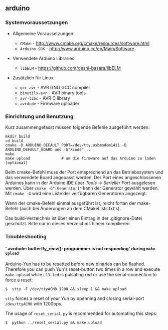## arduino

### Systemvoraussetzungen 

* Allgemeine Voraussetzungen:

  - ``CMake`` - http://www.cmake.org/cmake/resources/software.html
  - ``Arduino SDK`` - http://www.arduino.cc/en/Main/Software

* Verwendete Arduino Libraries:
  - ``libELM`` - https://github.com/deshi-basara/libELM

* Zusätzlich für Linux:

  - ``gcc-avr``      - AVR GNU GCC compiler
  - ``binutils-avr`` - AVR binary tools
  - ``avr-libc``     - AVR C library
  - ``avrdude``      - Firmware uploader

### Einrichtung und Benutzung

Kurz zusammengefasst müssen folgende Befehle ausgeführt werden:

    mkdir build
    cd build
    cmake -D ARDUINO_DEFAULT_PORT=/dev/tty.usbmodem1411 -D ARDUINO_DEFAULT_BOARD uno -G"Xcode" ..
    make
    make upload              # um die firmware auf das Arduino zu laden [optional]

Beim cmake-Befehl muss der Port entsprechend an das Betriebssystem und das verwendete Board angepasst werden. Der Port eines angeschlossenen Arduinos kann in der Arduino IDE über *Tools* &rarr; *Serieller Port* ausgelesen werden. 
Über ``cmake -G"[Generator]"`` kann der Generator gewählt werden. Mit ``cmake -G`` wird eine Liste der verfügbaren Generatoren angezeigt.

Wenn der cmake-Befehl einmal ausgeführt ist, reicht fortan der make-Befehl (auch bei Änderungen an dem CMakeLists.txt's).

Das build-Verzeichnis ist über einen Eintrag in der .gitignore-Datei geschützt. Bitte nur in dieses Verzeichnis hinein kompilieren.



### Troubleshooting

#### '.avrdude: butterfly_recv(): programmer is not responding' during ``make upload``

Arduino-Yun has to be resetted before new binaries can be flashed. Therefore you can push Yun's reset-button two times in a row and execute ``make upload`` while ``L13-led`` is pulsating red or use the serial-connection to force a reset:

```Shell
$  stty -F /dev/ttyACM0 1200 && sleep 1 && make upload
```
``stty`` forces a reset of your Yun by openning and closing serial-port ``/dev/ttyACM0`` with 1200bps. 

The usage of ``reset_serial.py`` is recommended for automating this steps:

```Shell
$  python ../reset_serial.py && make upload
```
